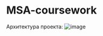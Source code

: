 # MSA-coursework
Архитектура проекта:
![image](https://github.com/UnstoppableGreen/MSA-coursework/assets/92461871/4742e04e-b26e-4bbe-94f1-228af1f31334)
